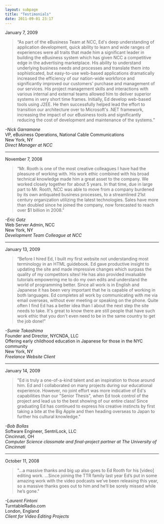 ```yaml
---
layout: subpage
title: "Testimonials"
date: 2011-09-01 23:17
---
```





January 7, 2009

> &ldquo;As part of the eBusiness Team at NCC, Ed's deep understanding of application development, quick ability to learn and wide ranges of experiences were all traits that made him a significant leader in building the eBusiness system which has given NCC a competitive edge in the advertising marketplace.
> His ability to understand underlying business needs and processes and translate them into sophisticated, but easy-to-use web-based applications dramatically increased the efficiency of our nation-wide workforce and significantly improved our customers' purchase and management of our services. His project management skills and interactions with various internal and external teams allowed him to deliver superior systems in very short time frames.
> Initially, Ed develop web-based tools using J2EE. He then successfully helped lead the effort to transition our architecture over to Microsoft's .NET framework, increasing the impact of our eBusiness tools and significantly reducing the cost of development and maintenance of the systems.&rdquo;

*-Nick Garramone*  
VP, eBusiness Operations, National Cable Communications  
New York, NY  
_Direct Manager at NCC_

***

November 7, 2008

> &ldquo;Mr. Rooth is one of the most creative colleagues I have had the pleasure of working with. His work ethic combined with his broad technical knowledge made him a great asset to the company.
> We worked closely together for about 5 years. In that time, due in large part to Mr. Rooth, NCC was able to move from a company burdened by its own antiquated business processes, to a streamlined 21st century organization utilizing the latest technologies. Sales have more than doubled since he joined the company, now forecasted to reach over $1 billion in 2008.&rdquo;

*-Eric Gatz*  
Web Server Admin, NCC  
New York, NY   
_Development Team Colleague at NCC_

***

January 13, 2009

> &ldquo;Before I hired Ed, I built my first website not understanding most terminology in an HTML guidebook. Ed gave productive insight to updating the site and made impressive changes which surpass the quality of my competitors sites! He has also provided invaluable tutorials empowering me to do my own edits and understand the world of programming better. Since all work is in English and Japanese it has been very important that he is capable of working in both languages.
> Ed completes all work by communicating with me via email overseas, without ever meeting or speaking on the phone. Quite often I find Ed has a better idea than I about the next step the site needs to take. It's great to know there are still people that have such work ethic that you don't even need to be in the same country to get the job done!&rdquo;

*-Sumie Takashima*   
Founder and Director, NYCNDA, LLC  
Offering early childhood education in Japanese for those in the NYC community  
New York, NY  
_Freelance Website Client_

***

January 14, 2009

> "Ed is truly a one-of-a-kind talent and an inspiration to those around him. Ed and I collaborated on many projects during our educational experience. However, no joint effort was more indicative of Ed's capabilities than our "Senior Thesis", when Ed took control of the project and lead us to the best showing of our entire class!
> Since graduating Ed has continued to express his creative instincts by first taking a bite at the Big Apple and then heading overseas to Japan to further his cultural knowledge."&nbsp;

*-Bob Bollas*  
Software Engineer, SentriLock, LLC  
Cincinnati, OH  
_Computer Science classmate and final-project partner at The University of Cincinnati_

***

October 11, 2008

> "...a massive thanks and big up also goes to Ed Rooth for his [video] editing work. ...Since joining the TTR family last year Ed&rsquo;s put in some amazing work with the video podcasts we&rsquo;ve been releasing this year, so a massive thanks goes out to him and he&rsquo;ll be sorely missed while he&rsquo;s gone."

*-Laurent Fintoni*  
TurntableRadio.com  
London, England  
_Client for Video Editing Projects_




